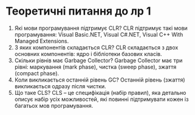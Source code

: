 # Теоретичні питання до лр 1 

1.	Які мови програмування підтримує CLR?
CLR підтримує такі мови програмування: Visual Basic.NET, Visual C#.NET, Visual C++ With Managed Extensions. 
2.	З яких компонентів складається CLR? 
CLR складається з двох основних компонентів: ядро і бібліотеки базових класів.
3.	Скільки рівнів має Garbage Collector? 
Garbage Collector має три рівні: маркування (mark phase), чистка (sweep phase), зжаття (compact phase). 
4.	Коли викликається останній рівень GC? 
Останній рівень (зжаття) викликається одразу після чистки. 
5.	Що таке CLS? 
CLS – це специфікація (набір правил), яка детально описує набір усіх можливостей, які повинні підтримувати кожен із багатьох мов програмування.